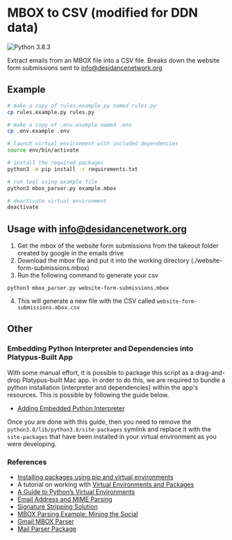 # MBOX to CSV (modified for DDN data)

![Python 3.8.3](https://img.shields.io/badge/python-3.8.3-yellow.svg)

Extract emails from an MBOX file into a CSV file. Breaks down the website form submissions sent to info@desidancenetwork.org

## Example

```bash
# make a copy of rules.example.py named rules.py
cp rules.example.py rules.py

# make a copy of .env.example named .env
cp .env.example .env

# launch virtual environment with included dependencies
source env/bin/activate

# install the required packages
python3 -m pip install -r requirements.txt

# run tool using example file
python3 mbox_parser.py example.mbox

# deactivate virtual environment
deactivate
```

## Usage with info@desidancenetwork.org

1. Get the mbox of the website form submissions from the takeout folder created by google in the emails drive
2. Download the mbox file and put it into the working directory (./website-form-submissions.mbox)
3. Run the following command to generate your csv
```agsl
python3 mbox_parser.py website-form-submissions.mbox
```
4. This will generate a new file with the CSV called `website-form-submissions.mbox.csv`



## Other

### Embedding Python Interpreter and Dependencies into Platypus-Built App

With some manual effort, it is possible to package this script as a drag-and-drop Platypus-built Mac app. In order to do this, we are required to bundle a python installation (interpreter and dependencies) within the app's resources. This is possible by following the guide below.

- [Adding Embedded Python Interpreter](http://joaoventura.net/blog/2016/embeddable-python-osx/)

Once you are done with this guide, then you need to remove the `python3.8/lib/python3.8/site-packages` symlink and replace it with the `site-packages` that have been installed in your virtual environment as you were developing.

### References

- [Installing packages using pip and virtual environments](https://packaging.python.org/guides/installing-using-pip-and-virtual-environments/)
- A tutorial on working with [Virtual Environments and Packages](https://docs.python.org/3/tutorial/venv.html)
- [A Guide to Python’s Virtual Environments](https://towardsdatascience.com/virtual-environments-104c62d48c54)
- [Email Address and MIME Parsing](https://github.com/mailgun/flanker)
- [Signature Stripping Solution](https://github.com/mailgun/talon)
- [MBOX Parsing Example: Mining the Social](https://www.oreilly.com/library/view/mining-the-social/9781449368180/ch06.html)
- [Gmail MBOX Parser](https://github.com/alejandro-g-m/Gmail-MBOX-email-parser)
- [Mail Parser Package](https://pypi.org/project/mail-parser/)
